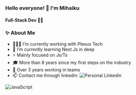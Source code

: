 ### Hello everyone! 👋 I'm Mihaiku
#### Full-Stack Dev 👨‍💻

### ✨ About Me

-   👨🏽‍💻 I’m currently working with Plexus Tech
-   🌱 I’m currently learning Next.Js in deep
-   ⚡ Mainly focused on Js/Ts
-   🎓 More than 8 years since my first steps on the industry
-   👯 Over 3 years working in teams
-   📫 Contact me through linkedin: ![Personal Linkedin](https://img.shields.io/badge/Linkedin-blue?style=social&logo=Linkedin&link=https%3A%2F%2Fwww.linkedin.com%2Fin%2Fjlbaquerinrojo%2F)


![JavaScript](https://img.shields.io/badge/JavaScript-grey?style=for-the-badge&logo=javascript)


<!--
**iMihaiku/iMihaiku** is a ✨ _special_ ✨ repository because its `README.md` (this file) appears on your GitHub profile.

Here are some ideas to get you started:

- 🔭 I’m currently working on ...
- 🌱 I’m currently learning ...
- 👯 I’m looking to collaborate on ...
- 🤔 I’m looking for help with ...
- 💬 Ask me about ...
- 📫 How to reach me: ...
- 😄 Pronouns: ...
- ⚡ Fun fact: ...
-->
